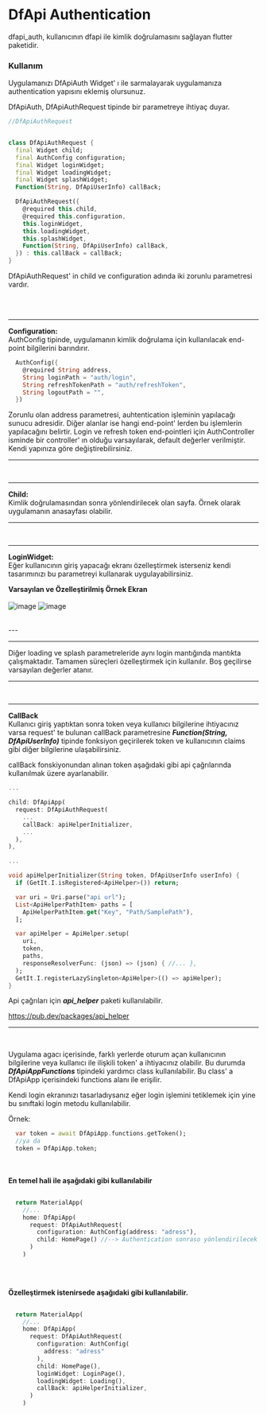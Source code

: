 # DfApi Authentication
dfapi_auth, kullanıcının dfapi ile kimlik doğrulamasını sağlayan flutter paketidir.

### Kullanım
Uygulamanızı DfApiAuth Widget' ı ile sarmalayarak uygulamanıza authentication yapısını eklemiş olursunuz.

DfApiAuth, DfApiAuthRequest tipinde bir parametreye ihtiyaç duyar.

```dart
//DfApiAuthRequest


class DfApiAuthRequest {
  final Widget child;
  final AuthConfig configuration;
  final Widget loginWidget;
  final Widget loadingWidget;
  final Widget splashWidget;
  Function(String, DfApiUserInfo) callBack;

  DfApiAuthRequest({
    @required this.child,
    @required this.configuration,
    this.loginWidget,
    this.loadingWidget,
    this.splashWidget,
    Function(String, DfApiUserInfo) callBack,
  }) : this.callBack = callBack;
}

```

DfApiAuthRequest' in child ve configuration adında iki zorunlu parametresi vardır.


<br><br>

---
**Configuration:** <br>
AuthConfig tipinde, uygulamanın kimlik doğrulama için kullanılacak end-point bilgilerini barındırır.

```dart
  AuthConfig({
    @required String address,
    String loginPath = "auth/login",
    String refreshTokenPath = "auth/refreshToken",
    String logoutPath = "",
  })
```

Zorunlu olan address parametresi, auhtentication işleminin yapılacağı sunucu adresidir. Diğer alanlar ise hangi end-point' lerden bu işlemlerin yapılacağını belirtir. Login ve refresh token end-pointleri için AuthController isminde bir controller' ın olduğu varsayılarak, default değerler verilmiştir. Kendi yapınıza göre değiştirebilirsiniz. 

---


<br>

---

**Child:**<br> 
Kimlik doğrulamasından sonra yönlendirilecek olan sayfa. Örnek olarak uygulamanın anasayfası olabilir.

---

<br>

---

**LoginWidget:**<br>
 Eğer kullanıcının giriş yapacağı ekranı özelleştirmek isterseniz kendi tasarımınızı bu parametreyi kullanarak uygulayabilirsiniz.

 **Varsayılan ve Özelleştirilmiş Örnek Ekran**<br><br>
 ![image](images/default_login.png) ![image](images/custom_login.png)


<br>
---

---
Diğer loading ve splash parametreleride aynı login mantığında mantıkta çalışmaktadır. Tamamen süreçleri özelleştirmek için kullanılır. Boş geçilirse varsayılan değerler atanır.

---

<br>

---
**CallBack**<br>
Kullanıcı giriş yaptıktan sonra token veya kullanıcı bilgilerine ihtiyacınız varsa request' te bulunan callBack parametresine ***Function(String, DfApiUserInfo)*** tipinde fonksiyon geçirilerek token ve kullanıcının claims gibi diğer bilgilerine ulaşabilirsiniz.

callBack fonskiyonundan alınan token aşağıdaki gibi api çağrılarında kullanılmak üzere ayarlanabilir.

```dart
...

child: DfApiApp(
  request: DfApiAuthRequest(
    ...
    callBack: apiHelperInitializer,
    ...
  ),
),

...

void apiHelperInitializer(String token, DfApiUserInfo userInfo) {
  if (GetIt.I.isRegistered<ApiHelper>()) return;

  var uri = Uri.parse("api url");
  List<ApiHelperPathItem> paths = [
    ApiHelperPathItem.get("Key", "Path/SamplePath"),
  ];

  var apiHelper = ApiHelper.setup(
    uri,
    token,
    paths,
    responseResolverFunc: (json) => (json) { //... },
  );
  GetIt.I.registerLazySingleton<ApiHelper>(() => apiHelper);
}

```

Api çağrıları için ***api_helper*** paketi kullanılabilir. 

https://pub.dev/packages/api_helper

---

<br>

Uygulama agacı içerisinde, farklı yerlerde oturum açan kullanıcının bilgilerine veya kullanıcı ile ilişkili token' a ihtiyacınız olabilir. Bu durumda ***DfApiAppFunctions*** tipindeki yardımcı class kullanılabilir. Bu class' a DfApiApp içerisindeki functions alanı ile erişilir.

Kendi login ekranınızı tasarladıysanız eğer login işlemini tetiklemek için yine bu sınıftaki login metodu kullanılabilir.

Örnek: 

```dart
  var token = await DfApiApp.functions.getToken();
  //ya da
  token = DfApiApp.token;
``` 
 


<br><br>
**En temel hali ile aşağıdaki gibi kullanılabilir**

```dart
  
  return MaterialApp(
    //...
    home: DfApiApp(
      request: DfApiAuthRequest(
        configuration: AuthConfig(address: "adress"),
        child: HomePage() //--> Authentication sonraso yönlendirilecek olan widget.
      )
    )
  
```

<br>

**Özelleştirmek istenirsede aşağıdaki gibi kullanılabilir.**

```dart
  
  return MaterialApp(
    //...
    home: DfApiApp(
      request: DfApiAuthRequest(
        configuration: AuthConfig(
          address: "adress"
        ),
        child: HomePage(),
        loginWidget: LoginPage(),
        loadingWidget: Loading(),
        callBack: apiHelperInitializer,
      )
    )
  
```

